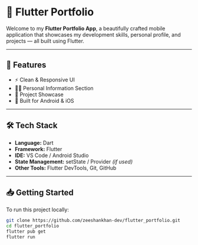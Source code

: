 # 🚀 Flutter Portfolio

Welcome to my **Flutter Portfolio App**, a beautifully crafted mobile application that showcases my development skills, personal profile, and projects — all built using Flutter.

---

## 🧠 Features

- ⚡ Clean & Responsive UI
- 🧑‍💼 Personal Information Section
- 💼 Project Showcase
- 📱 Built for Android & iOS

---

## 🛠️ Tech Stack

- **Language:** Dart  
- **Framework:** Flutter  
- **IDE:** VS Code / Android Studio  
- **State Management:** setState / Provider *(if used)*  
- **Other Tools:** Flutter DevTools, Git, GitHub

---

## 📥 Getting Started

To run this project locally:

```bash
git clone https://github.com/zeeshankhan-dev/flutter_portfolio.git
cd flutter_portfolio
flutter pub get
flutter run
